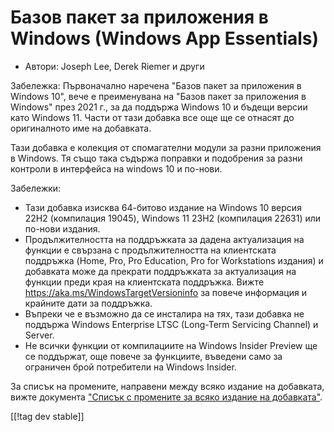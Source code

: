 # Базов пакет за приложения в Windows (Windows App Essentials) #

* Автори: Joseph Lee, Derek Riemer и други

Забележка: Първоначално наречена "Базов пакет за приложения в Windows 10",
вече е преименувана на "Базов пакет за приложения в Windows" през 2021 г.,
за да поддържа Windows 10 и бъдещи версии като Windows 11. Части от тази
добавка все още ще се отнасят до оригиналното име на добавката.

Тази добавка е колекция от спомагателни модули за разни приложения в
Windows. Тя също така съдържа поправки и подобрения за разни контроли в
интерфейса на windows 10 и по-нови.

Забележки:

* Тази добавка изисква 64-битово издание на Windows 10 версия 22H2
  (компилация 19045), Windows 11 23H2 (компилация 22631) или по-нови
  издания.
* Продължителността на поддръжката за дадена актуализация на функции е
  свързана с продължителността на клиентската поддръжка (Home, Pro, Pro
  Education, Pro for Workstations издания) и добавката може да прекрати
  поддръжката за актуализация на функции преди края на клиентската
  поддръжка. Вижте <https://aka.ms/WindowsTargetVersioninfo> за повече
  информация и крайните дати за поддръжка.
* Въпреки че е възможно да се инсталира на тях, тази добавка не поддържа
  Windows Enterprise LTSC (Long-Term Servicing Channel) и Server.
* Не всички функции от компилациите на Windows Insider Preview ще се
  поддържат, още повече за функциите, въведени само за ограничен брой
  потребители на Windows Insider.

За списък на промените, направени между всяко издание на добавката, вижте
документа ["Списък с промените за всяко издание на добавката"][1].

[[!tag dev stable]]

[1]: https://github.com/josephsl/wintenapps/blob/main/changes.md
